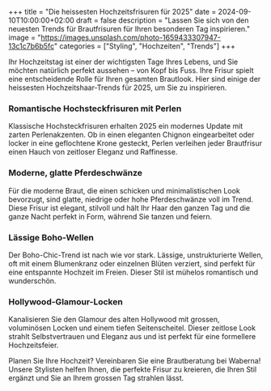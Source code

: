 +++
title = "Die heissesten Hochzeitsfrisuren für 2025"
date = 2024-09-10T10:00:00+02:00
draft = false
description = "Lassen Sie sich von den neuesten Trends für Brautfrisuren für Ihren besonderen Tag inspirieren."
image = "https://images.unsplash.com/photo-1659433307947-13c1c7b6b5fc"
categories = ["Styling", "Hochzeiten", "Trends"]
+++

Ihr Hochzeitstag ist einer der wichtigsten Tage Ihres Lebens, und Sie möchten natürlich perfekt aussehen – von Kopf bis Fuss. Ihre Frisur spielt eine entscheidende Rolle für Ihren gesamten Brautlook. Hier sind einige der heissesten Hochzeitshaar-Trends für 2025, um Sie zu inspirieren.

### Romantische Hochsteckfrisuren mit Perlen

Klassische Hochsteckfrisuren erhalten 2025 ein modernes Update mit zarten Perlenakzenten. Ob in einen eleganten Chignon eingearbeitet oder locker in eine geflochtene Krone gesteckt, Perlen verleihen jeder Brautfrisur einen Hauch von zeitloser Eleganz und Raffinesse.

### Moderne, glatte Pferdeschwänze

Für die moderne Braut, die einen schicken und minimalistischen Look bevorzugt, sind glatte, niedrige oder hohe Pferdeschwänze voll im Trend. Diese Frisur ist elegant, stilvoll und hält Ihr Haar den ganzen Tag und die ganze Nacht perfekt in Form, während Sie tanzen und feiern.

### Lässige Boho-Wellen

Der Boho-Chic-Trend ist nach wie vor stark. Lässige, unstrukturierte Wellen, oft mit einem Blumenkranz oder einzelnen Blüten verziert, sind perfekt für eine entspannte Hochzeit im Freien. Dieser Stil ist mühelos romantisch und wunderschön.

### Hollywood-Glamour-Locken

Kanalisieren Sie den Glamour des alten Hollywood mit grossen, voluminösen Locken und einem tiefen Seitenscheitel. Dieser zeitlose Look strahlt Selbstvertrauen und Eleganz aus und ist perfekt für eine formellere Hochzeitsfeier.

Planen Sie Ihre Hochzeit? Vereinbaren Sie eine Brautberatung bei Waberna! Unsere Stylisten helfen Ihnen, die perfekte Frisur zu kreieren, die Ihren Stil ergänzt und Sie an Ihrem grossen Tag strahlen lässt.
